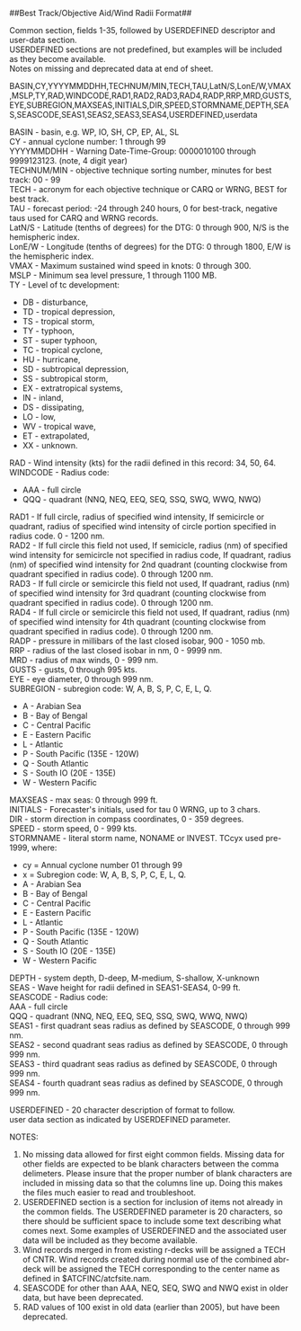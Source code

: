 ##Best Track/Objective Aid/Wind Radii Format##

Common section, fields 1-35, followed by USERDEFINED descriptor and user-data section.  
USERDEFINED sections are not predefined, but examples will be included as they become available.  
Notes on missing and deprecated data at end of sheet.  


BASIN,CY,YYYYMMDDHH,TECHNUM/MIN,TECH,TAU,LatN/S,LonE/W,VMAX,MSLP,TY,RAD,WINDCODE,RAD1,RAD2,RAD3,RAD4,RADP,RRP,MRD,GUSTS,EYE,SUBREGION,MAXSEAS,INITIALS,DIR,SPEED,STORMNAME,DEPTH,SEAS,SEASCODE,SEAS1,SEAS2,SEAS3,SEAS4,USERDEFINED,userdata


BASIN - basin, e.g. WP, IO, SH, CP, EP, AL, SL  
CY - annual cyclone number: 1 through 99  
YYYYMMDDHH - Warning Date-Time-Group: 0000010100 through 9999123123. (note, 4 digit year)  
TECHNUM/MIN - objective technique sorting number, minutes for best track: 00 - 99  
TECH - acronym for each objective technique or CARQ or WRNG, BEST for best track.  
TAU - forecast period: -24 through 240 hours, 0 for best-track, negative taus used for CARQ and WRNG records.  
LatN/S - Latitude (tenths of degrees) for the DTG: 0 through 900, N/S is the hemispheric index.  
LonE/W - Longitude (tenths of degrees) for the DTG: 0 through 1800, E/W is the hemispheric index.   
VMAX - Maximum sustained wind speed in knots: 0 through 300.   
MSLP - Minimum sea level pressure, 1 through 1100 MB.   
TY - Level of tc development:  
- DB - disturbance,   
- TD - tropical depression,   
- TS - tropical storm,  
- TY - typhoon,  
- ST - super typhoon,  
- TC - tropical cyclone,  
- HU - hurricane,  
- SD - subtropical depression,  
- SS - subtropical storm,  
- EX - extratropical systems,  
- IN - inland,  
- DS - dissipating,   
- LO - low,   
- WV - tropical wave,   
- ET - extrapolated,   
- XX - unknown.   

RAD - Wind intensity (kts) for the radii defined in this record: 34, 50, 64.  
WINDCODE - Radius code:  
- AAA - full circle  
- QQQ - quadrant (NNQ, NEQ, EEQ, SEQ, SSQ, SWQ, WWQ, NWQ)  

RAD1 - If full circle, radius of specified wind intensity, If semicircle or quadrant, radius of specified wind  intensity of circle portion specified in radius code. 0 - 1200 nm.  
RAD2 - If full circle this field not used, If semicicle, radius (nm) of specified wind intensity for semicircle not specified in radius code, If quadrant, radius (nm) of specified wind intensity for 2nd quadrant (counting clockwise from quadrant specified in radius code). 0 through 1200 nm.  
RAD3 - If full circle or semicircle this field not used, If quadrant, radius (nm) of specified wind intensity for 3rd quadrant (counting clockwise from quadrant specified in radius code). 0 through 1200 nm.  
RAD4 - If full circle or semicircle this field not used, If quadrant, radius (nm) of specified wind intensity for 4th quadrant (counting clockwise from quadrant specified in radius code). 0 through 1200 nm.  
RADP - pressure in millibars of the last closed isobar, 900 - 1050 mb.  
RRP - radius of the last closed isobar in nm, 0 - 9999 nm.   
MRD - radius of max winds, 0 - 999 nm.  
GUSTS - gusts, 0 through 995 kts.  
EYE - eye diameter, 0 through 999 nm.  
SUBREGION - subregion code: W, A, B, S, P, C, E, L, Q.  
- A - Arabian Sea  
- B - Bay of Bengal  
- C - Central Pacific  
- E - Eastern Pacific  
- L - Atlantic  
- P - South Pacific (135E - 120W)  
- Q - South Atlantic  
- S - South IO (20E - 135E)  
- W - Western Pacific  

MAXSEAS - max seas: 0 through 999 ft.  
INITIALS - Forecaster's initials, used for tau 0 WRNG, up to 3 chars.  
DIR - storm direction in compass coordinates, 0 - 359 degrees.  
SPEED - storm speed, 0 - 999 kts.  
STORMNAME - literal storm name, NONAME or INVEST. TCcyx used pre-1999, where:  
- cy = Annual cyclone number 01 through 99  
- x = Subregion code: W, A, B, S, P, C, E, L, Q.  
- A - Arabian Sea  
- B - Bay of Bengal  
- C - Central Pacific  
- E - Eastern Pacific  
- L - Atlantic  
- P - South Pacific (135E - 120W)  
- Q - South Atlantic  
- S - South IO (20E - 135E)  
- W - Western Pacific 

DEPTH - system depth, D-deep, M-medium, S-shallow, X-unknown  
SEAS - Wave height for radii defined in SEAS1-SEAS4, 0-99 ft.  
SEASCODE - Radius code:  
AAA - full circle  
QQQ - quadrant (NNQ, NEQ, EEQ, SEQ, SSQ, SWQ, WWQ, NWQ)  
SEAS1 - first quadrant seas radius as defined by SEASCODE, 0 through 999 nm.  
SEAS2 - second quadrant seas radius as defined by SEASCODE, 0 through 999 nm.  
SEAS3 - third quadrant seas radius as defined by SEASCODE, 0 through 999 nm.  
SEAS4 - fourth quadrant seas radius as defined by SEASCODE, 0 through 999 nm.  
  
  
USERDEFINED - 20 character description of format to follow.   
user data section as indicated by USERDEFINED parameter.  
  
  
NOTES:  
1) No missing data allowed for first eight common fields. Missing data for other fields are expected to be blank characters between the comma delimeters. Please insure that the proper number of blank characters are included in missing data so that the columns line up. Doing this makes the files much easier to read and troubleshoot.  
2) USERDEFINED section is a section for inclusion of items not already in the common fields. The USERDEFINED parameter is 20 characters, so there should be sufficient space to include some text describing what comes next. Some examples of USERDEFINED and the associated user data will be included as they become available.  
3) Wind records merged in from existing r-decks will be assigned a TECH of CNTR. Wind records created during normal use of the combined abr-deck will be assigned the TECH corresponding to the center name as defined in $ATCFINC/atcfsite.nam.  
4) SEASCODE for other than AAA, NEQ, SEQ, SWQ and NWQ exist in older data, but have been deprecated.  
5) RAD values of 100 exist in old data (earlier than 2005), but have been deprecated.  

